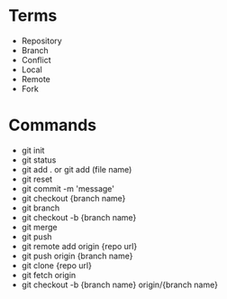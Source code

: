 # Terms

- Repository
- Branch
- Conflict
- Local
- Remote
- Fork

# Commands

- git init
- git status
- git add . or git add (file name)
- git reset
- git commit -m 'message'
- git checkout {branch name}
- git branch
- git checkout -b {branch name}
- git merge
- git push
- git remote add origin {repo url}
- git push origin {branch name}
- git clone {repo url}
- git fetch origin
- git checkout -b {branch name} origin/{branch name}
